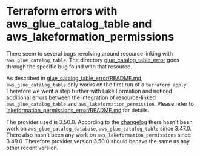 # Terraform errors with aws_glue_catalog_table and aws_lakeformation_permissions

There seem to several bugs revolving around resource linking with `aws_glue_catalog_table`. The directory
[glue_catalog_table_error](https://github.com/danu165/terraform-bugs/tree/master/glue_catalog_table_error)
goes through the specific bug found with that resource.

As described in [glue_catalog_table_error/README.md](https://github.com/danu165/terraform-bugs/blob/master/glue_catalog_table_error/README.md),
`aws_glue_catalog_table` only works on the first run of a `terraform apply`.
Therefore we went a step further with Lake Formation and noticed additional errors between the integration of
resource-linked `aws_glue_catalog_table` and `aws_lakeformation_permission`. Please refer to
[lakeformation_permissions_error/README.md](https://github.com/danu165/terraform-bugs/blob/master/lakeformation_permissions_error/README.md)
for details.

The provider used is 3.50.0. According to the [changelog](https://github.com/hashicorp/terraform-provider-aws/blob/main/CHANGELOG.md)
there hasn't been work on `aws_glue_catalog_database`, `aws_glue_catalog_table` since 3.47.0. There also hasn't been
any work on `aws_lakeformation_permissions` since 3.49.0. Therefore provider version 3.50.0 should behave the same as
any other recent version.
